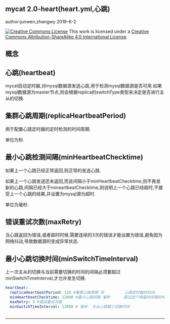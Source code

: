 ## mycat 2.0-heart(heart.yml,心跳)

author:junwen,zhangwy 2019-6-2

[![Creative Commons License](https://i.creativecommons.org/l/by-sa/4.0/88x31.png)](http://creativecommons.org/licenses/by-sa/4.0/)
This work is licensed under a [Creative Commons Attribution-ShareAlike 4.0 International License](http://creativecommons.org/licenses/by-sa/4.0/).

## 概念

## 心跳(heartbeat)

mycat启动定时器,对mysql数据源发送心跳,用于检测mysql数据源是否可用.如果mysql数据源为master节点,则会根据replica的switchType类型来决定是否进行主从的切换.


## 集群心跳周期(replicaHeartbeatPeriod)

用于配置心跳定时器的定时检测的时间周期.

单位为秒.

## 最小心跳检测间隔(minHeartbeatChecktime)

如果上一个心跳已经正常返回,则正常的发送心跳.

如果上一个心跳发送还未返回,而且间隔小于minHeartbeatChecktime,则不再发新的心跳,间隔已经大于mineartbeatChecktime,则说明上一个心跳已经超时,不接受上一个心跳的结果,并设置为mysql源为超时.

单位为毫秒.

## 错误重试次数(maxRetry)

当心跳返回为错误,或者超时时候,需要连续的3次的错误才能设置为错误,避免因为网络抖动,导致数据源的变成异常状态.

## 最小心跳切换时间(minSwitchTimeInterval)

上一次主从的切换与当前需要切换的时间的间隔必须要超过minSwitchTimeInterval,才允许发生切换.

```yaml
heartbeat:
  replicaHeartbeatPeriod: 120 #集群心跳周期 秒         心跳定时器的时间.
  minHeartbeatChecktime: 12000 #最小心跳间隔 毫秒      超过这个阈值的间隔的时间 判定为心跳超时,如果上一个心跳还未返回而且小于这个阈值不发送心跳继续等待心跳结果.
  maxRetry: 3 #错误重试次数
  minSwitchTimeInterval: 12000 # 毫秒  主从心跳最小切换时间
  
```





------

